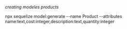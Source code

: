 *creating modeles products*

npx sequelize model:generate  --name Product --attributes name:text,cost:integer,description:text,quantity:integer




